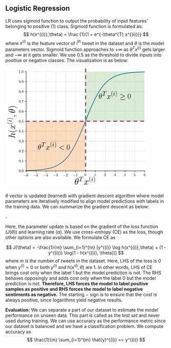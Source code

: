 ## Logistic Regression

LR uses sigmoid function to output the probability of input features' belonging to positive (1) class. Sigmoid function is formulated as:
$$
h(x^{(i)},\theta) = \frac {1}{1 + e^{-\theta^{T} x^{(i)}}}
$$
where $x^{(i)}$ is the feature vector of $i^{\text{th}}$ tweet in the dataset and $\theta$ is the model parameters vector. Sigmoid function approaches to $+\infty$ as $\theta^{T}x^{(i)}$ gets larger and $- \infty$  at it gets smaller. We use $0.5$ as the threshold to divide inputs into positive or negative classes. The visualization is as below:

<img src=fig/sigmoid.png style="zoom: 50%">

$\theta$ vector is updated (learned) with gradient descent algorithm where model parameters are iteratively modified to align model predictions with labels in the training data. We can summarize the gradient descent as below:

<img src="D:/Classes/NLP/Course I - NLP with Classification and Vector Spaces/Week I/fig/gradient_descent.png" style="zoom: 33%" />

Here, the parameter update is based on the gradient of the loss function ($J(\theta)$) and learning rate ($\alpha$). We use *cross-entropy* (CE) as the loss, though other options are also available. We formulate CE as

$$
J(\theta) = -\frac{1}{m} \sum_{i=1}^{m} [y^{(i)} \log h(x^{(i)},\theta) + (1 - y^{(i)}) \log(1 - h(x^{(i)}, \theta))]
$$
where $m$ is the number of tweets in the dataset. Here, LHS of the loss is $0$  when $y^{(i)}=0$  or both $y^{(i)}$ and $h (x^{(i)}, \theta)$ are $1$. In other words, LHS of CE brings cost only when the label $1$ but the model prediction is not. The RHS behaves opposingly and adds cost only when the label $0$ but the model prediction is not. **Therefore, LHS forces the model to label positive samples as positive and RHS forces the model to label negative sentiments as negative.** The starting $-$ sign is to ensure that the cost is always positive, since logarithms yield negative results.

**Evaluation:** We can separate a part of our dataset to estimate the model performance on unseen data. This part is called as the *test set* and never used during training. We can use accuracy as the performance metric since our dataset is balanced and we have a classification problem. We compute accuracy as 
$$
\frac{1}{m} \sum_{i=1}^{m} \hat{y}^{(i)} == y^{(i)}
$$

 